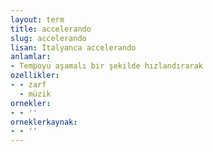 ```yaml
---
layout: term
title: accelerando
slug: accelerando
lisan: İtalyanca accelerando
anlamlar:
- Tempoyu aşamalı bir şekilde hızlandırarak
ozellikler:
- - zarf
  - müzik
ornekler:
- - ''
orneklerkaynak:
- - ''
---
```

